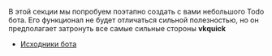 В этой секции мы попробуем поэтапно создать с вами небольшого Todo бота. Его функционал не будет отличаться сильной полезностью, но он предполагает затронуть все самые сильные стороны __vkquick__

* [Исходники бота](https://github.com/Rhinik/vkquick/tree/master/examples/TodoBot)
